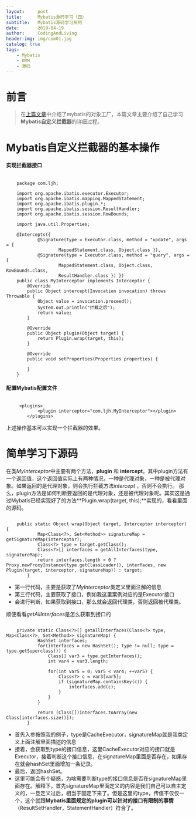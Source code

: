 ```yaml
---
layout:     post
title:      Mybatis源码学习（四）
subtitle:   Mybatis源码学习系列
date:       2019-04-19
author:     CodingAndLiving
header-img: img/com01.jpg
catalog: true
tags:
    - Mybatis
    - ORM
    - 源码
---
```

# 前言

>在[上篇文章](https://codingandliving.github.io/2019/04/19/Mybatis%E6%BA%90%E7%A0%81%E5%AD%A6%E4%B9%A0(%E4%B8%89)/)中介绍了mybatis的对象工厂，本篇文章主要介绍了自己学习**Mybatis自定义拦截器**的详细过程。

# Mybatis自定义拦截器的基本操作

#### 实现拦截器接口

```
	
	package com.ljh;
	
	import org.apache.ibatis.executor.Executor;
	import org.apache.ibatis.mapping.MappedStatement;
	import org.apache.ibatis.plugin.*;
	import org.apache.ibatis.session.ResultHandler;
	import org.apache.ibatis.session.RowBounds;
	
	import java.util.Properties;
	
	@Intercepts({
	        @Signature(type = Executor.class, method = "update", args = {
	                MappedStatement.class, Object.class }),
	        @Signature(type = Executor.class, method = "query", args = {
	                MappedStatement.class, Object.class, RowBounds.class,
	                ResultHandler.class }) })
	public class MyInterceptor implements Interceptor {
	    @Override
	    public Object intercept(Invocation invocation) throws Throwable {
	        Object value = invocation.proceed();
	        System.out.println("拦截之后");
	        return value;
	    }
	
	    @Override
	    public Object plugin(Object target) {
	        return Plugin.wrap(target, this);
	    }
	
	    @Override
	    public void setProperties(Properties properties) {
	
	    }
	}
```


#### 配置Mybatis配置文件

```

	 <plugins>
	        <plugin interceptor="com.ljh.MyInterceptor"></plugin>
	    </plugins>
```

上述操作基本可以实现一个拦截器的效果。


# 简单学习下源码

在类*MyInterceptor*中主要有两个方法，**plugin** 和 **intercept**。其中plugin方法有一个返回值，这个返回值实际上有两种情况，一种是代理对象，一种是被代理对象。如果返回的是代理对象，则会执行拦截方法*intercept* ，否则不会执行。
那么，plugin方法是如何判断要返回的是代理对象，还是被代理对象呢。其实这是通过Mybatis已经实现好了的方法**Plugin.wrap(target, this);**实现的，看看里面的源码。


```
	   
	public static Object wrap(Object target, Interceptor interceptor) {
	        Map<Class<?>, Set<Method>> signatureMap = getSignatureMap(interceptor);
	        Class<?> type = target.getClass();
	        Class<?>[] interfaces = getAllInterfaces(type, signatureMap);
	        return interfaces.length > 0 ? Proxy.newProxyInstance(type.getClassLoader(), interfaces, new Plugin(target, interceptor, signatureMap)) : target;
	    }
```

- 第一行代码，主要是获取了*MyInterceptor*类定义里面注解的信息
- 第三行代码，主要获取了接口，例如我这里案例对应的是Executor接口
- 会进行判断，如果获取到接口，那么就会返回代理类，否则返回被代理类。


顺便看看*getAllInterfaces*是怎么获取到接口的

```
	
	private static Class<?>[] getAllInterfaces(Class<?> type, Map<Class<?>, Set<Method>> signatureMap) {
	        HashSet interfaces;
	        for(interfaces = new HashSet(); type != null; type = type.getSuperclass()) {
	            Class[] var3 = type.getInterfaces();
	            int var4 = var3.length;
	
	            for(int var5 = 0; var5 < var4; ++var5) {
	                Class<?> c = var3[var5];
	                if (signatureMap.containsKey(c)) {
	                    interfaces.add(c);
	                }
	            }
	        }
	
	        return (Class[])interfaces.toArray(new Class[interfaces.size()]);
	    }
```

- 首先入参按照我的例子，type是CacheExecutor，signatureMap就是我类定义上面注解里面描述的信息
- 接着，会获取到type的接口信息，这里CacheExecutor对应的接口就是Executor，接着判断这个接口信息，在signatureMap里面是否存在，如果存在就会hashSet里面增加一条记录。
- 最后，返回hashSet。
- 这里可能会有个疑惑，为啥需要判断type的接口信息是否在signatureMap里面存在。解释下，首先signatureMap里面定义的内容是我们自己可以自主定义的，一旦定义过后，相当于固定下来了。但是这里的type，传值不仅仅一个，这个就跟**Mybatis里面规定的plugin可以针对的接口有限制的事情**（ResultSetHandler，StatementHandler）符合了。
